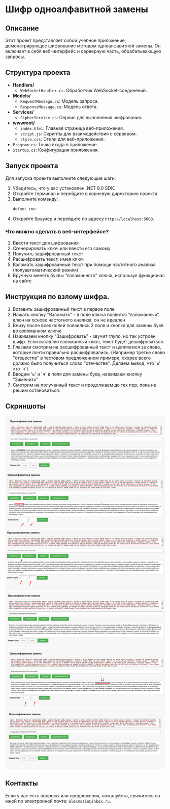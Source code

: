 # Шифр одноалфавитной замены

## Описание
Этот проект представляет собой учебное приложение, демонстрирующее шифрование методом одноалфавитной замены. Он включает в себя веб-интерфейс и серверную часть, обрабатывающую запросы.

## Структура проекта
- **Handlers/**
  - `WebSocketHandler.cs`: Обработчик WebSocket-соединений.
- **Models/**
  - `RequestMessage.cs`: Модель запроса.
  - `ResponseMessage.cs`: Модель ответа.
- **Services/**
  - `CipherService.cs`: Сервис для выполнения шифрования.
- **wwwroot/**
  - `index.html`: Главная страница веб-приложения.
  - `script.js`: Скрипты для взаимодействия с сервером.
  - `style.css`: Стили для веб-приложения.
- `Program.cs`: Точка входа в приложение.
- `Startup.cs`: Конфигурация приложения.

## Запуск проекта
Для запуска проекта выполните следующие шаги:

1. Убедитесь, что у вас установлен .NET 8.0 SDK.
2. Откройте терминал и перейдите в корневую директорию проекта.
3. Выполните команду:
    ```sh
    dotnet run
    ```
4. Откройте браузер и перейдите по адресу `http://localhost:5000`.

### Что можно сделать в веб-интерфейсе?
1. Ввести текст для шифрования
2. Сгенерировать ключ или ввести его самому
3. Получить зашифрованный текст
4. Расшифровать текст, имея ключ
5. Взломать зашифрованный текст при помощи частотного анализа (полуавтоматический режим)
6. Вручную менять буквы "взломанного" ключа, используя функционал на сайте

## Инструкция по взлому шифра.
1. Вставить зашифрованный текст в первое поле
2. Нажать кнопку "Взломать" - в поле ключа появится "взломанный" ключ на основе частотного анализа, он не идеален
3. Внизу после всех полей появились 2 поля и кнопка для замены букв во взломанном ключе
4. Нажимаем кнопку "Зашифровать" - звучит глупо, но так устроен шифр. Если вставлен взломанный ключ, текст будет дешифроваться.
4. Глазами смотрим на расшифрованный текст и цепляемся за слова, которые почти правильно расшифровались. (Например третье слово "отеьестпе" в тестовом предложенном примере, скорее всего должно было получиться слово "отечестве". Делаем вывод, что 'ь' это 'ч')
5. Вводим 'ь' и 'ч' в поля для замены букв, нажимаем кнопку "Заменить"
6. Смотрим на полученный текст и продолжаем до тех пор, пока не решим остановиться.

## Скриншоты
![Скриншот1](pictures/fisrt.png)
![Скриншот2](pictures/second.png)
![Скриншот3](pictures/third.png)
![Скриншот4](pictures/fourth.png)
![Скриншот5](pictures/fifth.png)
![Скриншот6](pictures/sixth.png)

## Контакты
Если у вас есть вопросы или предложения, пожалуйста, свяжитесь со мной по электронной почте: `alexmosin@inbox.ru`.